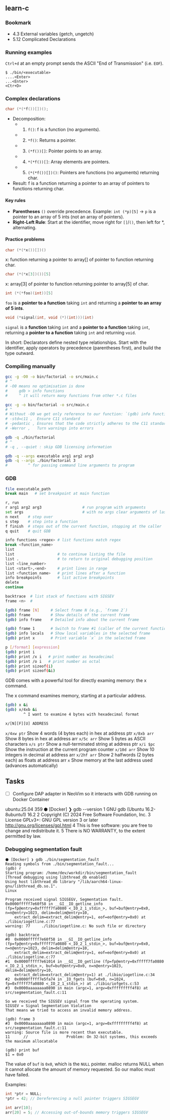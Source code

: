 ## learn-c

### Bookmark
- 4.3 External variables (getch, ungetch)
- 5.12 Complicated Declarations

### Running examples

`Ctrl+d` at an empty prompt sends the ASCII "End of Transmission" (i.e. `EOF`).

```
$ ./bin/<executable>
....<Enter>
...<Enter>
<Ctr+D>
```

### Complex declarations

```c
char (*(*f())[])();
```

* Decomposition:
  - 1. `f()`: f is a function (no arguments).
  - 2. `*f()`: Returns a pointer.
  - 3. `(*f())[]`: Pointer points to an array.
  - 4. `*(*f())[]`: Array elements are pointers.
  - 5. `(*(*f())[])()`: Pointers are functions (no arguments) returning char.
* Result: f is a function returning a pointer to an array of pointers to functions returning char.

#### Key rules
* **Parentheses** `()` override precedence.
  Example: `int (*p)[5]` → `p` is a pointer to an array of 5 ints (not an
  array of pointers).
* **Right-Left Rule**: Start at the identifier, move right for `[]`/`()`, then
  left for *, alternating.

#### Practice problems

```c
char (*(*x())[])()
```

x: function returning a pointer to array[] of pointer to function returning char.

```c
char (*(*x[3])())[5]
```

x: array[3] of pointer to function returning pointer to array[5] of char.

```c
int (*(*foo)(int))[5]
```

`foo` is a **pointer to a function** taking `int` and returning a
**pointer to an array of 5 ints**.

```c
void (*signal(int, void (*)(int)))(int)
```

`signal` is a **function** taking `int` and a **pointer to a function**
taking `int`, returning a **pointer to a function** taking `int` and returning
`void`.

In short: Declarators define nested type relationships.
Start with the identifier, apply operators by precedence (parentheses first),
and build the type outward.

### Compiling manually

```bash
gcc -g -O0 -o bin/factorial -o src/main.c
# ^
# -O0 means no optimisation is done
#     gdb > info functions
#     ^ it will return many functions from other *.c files

gcc -g -o bin/factorial -o src/main.c
# ^
# Without -O0 we get only reference to our function: `(gdb) info functions`.
# -std=c11 ,  Ensure C11 standard
# -pedantic , Ensures that the code strictly adheres to the C11 standard and raises errors for non-standard code, such as some compiler extensions.
# -Werror ,   Turn warnings into errors

gdb -q ./bin/factorial
# ^
# -q , --quiet : skip GDB licensing information

gdb -q --args executable arg1 arg2 arg3
gdb -q --args ./bin/factorial 3
#         ^ for passing command line arguments to program
```

### GDB

```bash
file executable_path
break main   # set breakpoint at main function

r, run
r arg1 arg2 arg3                  # run program with arguments
set args                          # with no args clear arguments of last run
n next    # step over
s step    # step into a function
f finish  # steps out of the current function, stopping at the caller
q quit    # quit GDB

info functions <regex> # list functions match regex
break <function_name>
list
list                   # to continue listing the file
list .                 # to return to original debugging position
list <line_number>
list <start>,<end>     # print lines in range
list <function_name>   # print lines after a function
info breakpoints       # list active breakpoints
delete
continue

backtrace  # list stack of functions with SIGSEV
frame <n>  #

(gdb) frame [N]     # Select frame N (e.g., `frame 2`)
(gdb) frame         # Show details of the current frame
(gdb) info frame    # Detailed info about the current frame

(gdb) frame 1       # Switch to frame #1 (caller of the current function)
(gdb) info locals   # Show local variables in the selected frame
(gdb) print x       # Print variable `x` in the selected frame

p [/format] [expression]
(gdb) print i
(gdb) print /x i   # print number as hexadecimal
(gdb) print /o i   # print number as octal
(gdb) print sizeof(i)
(gdb) print sizeof(&i)
```

GDB comes with a powerful tool for directly examing memory: the x command.

The x command examines memory, starting at a particular address.

```bash
(gdb) x &i
(gdb) x/4xb &i
        ^ I want to examine 4 bytes with hexadecimal format

x/[N][F][U] ADDRESS
```

`x/4xw ptr`	Show 4 words (4 bytes each) in hex at address ptr
`x/8xb arr`	Show 8 bytes in hex at address arr
`x/5c arr`	Show 5 bytes as ASCII characters
`x/s ptr`	  Show a null-terminated string at address ptr
`x/i $pc`	  Show the instruction at the current program counter
`x/10d arr`	Show 10 integers in decimal at address arr
`x/2hf arr`	Show 2 halfwords (2 bytes each) as floats at address arr
`x`	        Show memory at the last address used (advances automatically)


## Tasks
- [ ] Configure DAP adapter in NeoVim so it interacts with GDB running on Docker Container


ubuntu:25.04
359 ⬢ [Docker] ❯ gdb --version
  1 GNU gdb (Ubuntu 16.2-8ubuntu1) 16.2
  2 Copyright (C) 2024 Free Software Foundation, Inc.
  3 License GPLv3+: GNU GPL version 3 or later <http://gnu.org/licenses/gpl.html>
  4 This is free software: you are free to change and redistribute it.
  5 There is NO WARRANTY, to the extent permitted by law.


### Debugging segmentation fault

```
⬢ [Docker] ❯ gdb ./bin/segmentation_fault
Reading symbols from ./bin/segmentation_fault...
(gdb) r
Starting program: /home/dev/workdir/bin/segmentation_fault
[Thread debugging using libthread_db enabled]
Using host libthread_db library "/lib/aarch64-linux-gnu/libthread_db.so.1".
Linux

Program received signal SIGSEGV, Segmentation fault.
0x0000fffff7e60f58 in __GI__IO_getline_info (fp=fp@entry=0xfffff7fa0880 <_IO_2_1_stdin_>, buf=buf@entry=0x0, n=n@entry=1023, delim=delim@entry=10,
    extract_delim=extract_delim@entry=1, eof=eof@entry=0x0) at ./libio/iogetline.c:77
warning: 77     ./libio/iogetline.c: No such file or directory

(gdb) backtrace
#0  0x0000fffff7e60f58 in __GI__IO_getline_info (fp=fp@entry=0xfffff7fa0880 <_IO_2_1_stdin_>, buf=buf@entry=0x0, n=n@entry=1023, delim=delim@entry=10,
    extract_delim=extract_delim@entry=1, eof=eof@entry=0x0) at ./libio/iogetline.c:77
#1  0x0000fffff7e61014 in __GI__IO_getline (fp=fp@entry=0xfffff7fa0880 <_IO_2_1_stdin_>, buf=buf@entry=0x0, n=n@entry=1023, delim=delim@entry=10,
    extract_delim=extract_delim@entry=1) at ./libio/iogetline.c:34
#2  0x0000fffff7e5fa74 in _IO_fgets (buf=0x0, n=1024, fp=0xfffff7fa0880 <_IO_2_1_stdin_>) at ./libio/iofgets.c:53
#3  0x0000aaaaaaaa0890 in main (argc=1, argv=0xfffffffff4f8) at src/segmentation_fault.c:11

So we received the SIGSEV signal from the operating system.
SIGSEV = Signal Segmentation Violation
That means we tried to access an invalid memory address.

(gdb) frame 3
#3  0x0000aaaaaaaa0890 in main (argc=1, argv=0xfffffffff4f8) at src/segmentation_fault.c:11
warning: Source file is more recent than executable.
11      //                 Problem: On 32-bit systems, this exceeds the maximum allocatable

(gdb) print buf
$1 = 0x0
```

The value of `buf` is `0x0`, which is the `NULL` pointer.
malloc returns NULL when it cannot allocate the amount of memory requested.
So our malloc must have failed.

Examples:

```c
int *ptr = NULL;
*ptr = 42; // Dereferencing a null pointer triggers SIGSEGV

int arr[10];
arr[20] = 5; // Accessing out-of-bounds memory triggers SIGSEGV
```
